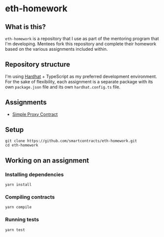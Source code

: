 # eth-homework

## What is this?

`eth-homework` is a repository that I use as part of the mentoring program that I'm developing.
Mentees fork this repository and complete their homework based on the various assignments included within.

## Repository structure

I'm using [Hardhat](https://hardhat.org) + TypeScript as my preferred development environment.
For the sake of flexibility, each assignment is a separate package with its own `package.json` file and its own `hardhat.config.ts` file.

## Assignments

- [Simple Proxy Contract](./assignments/simple-proxy-contract)

## Setup

```
git clone https://github.com/smartcontracts/eth-homework.git
cd eth-homework
```

## Working on an assignment

### Installing dependencies

```
yarn install
```

### Compiling contracts

```
yarn compile
```

### Running tests

```
yarn test
```

